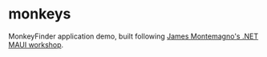# monkeys

MonkeyFinder application demo, built following [James Montemagno's .NET MAUI workshop](https://www.youtube.com/watch?v=DuNLR_NJv8U).
